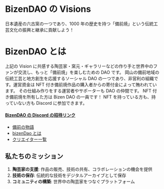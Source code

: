 # BizenDAO の Visions

日本遺産の六古窯の一つであり、1000 年の歴史を持つ「備前焼」という伝統工芸文化の振興と継承に貢献しよう！

# BizenDAO とは

上記の Vision に共感する陶芸家・窯元・ギャラリーなどの作り手と世界中のファンが交流し、もっと「備前焼」を楽しむための DAO です。
岡山の備前地域の伝統工芸と地方創生を応援するソーシャル DAO の一つであり、非営利の組織です。運営資金は NFT 付き備前焼作品の購入者からの寄付金によって賄われています。
その仕組み作りをする運営者やサポーターも DAO の仲間です。
NFT 付き備前焼を所有した方は Bizen DAO の一員です！
NFT を持っている方も、持っていない方も Discord に参加できます。

#### [BizenDAO の Discord の招待リンク ](https://discord.gg/Fb3M7HHxs2)

- [備前の物語](/#contents/story/index)
- [bizenDao とは](/#contents/about/index)
- [クリエイター一覧](/#contents/creator/index)

## 私たちのミッション

1. **陶芸家の支援**: 作品の販売、技術の共有、コラボレーションの機会を提供
2. **技術の保存**: 伝統的な技術をデジタルアーカイブとして保存
3. **コミュニティの構築**: 世界中の陶芸家をつなぐプラットフォーム
